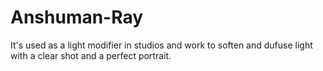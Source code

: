# Anshuman-Ray
It's used as a light modifier in studios and work to soften and dufuse light with a clear shot and a perfect portrait. 

